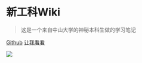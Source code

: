 # 新工科Wiki

> 这是一个来自中山大学的神秘本科生做的学习笔记



[Github](https://github.com/ThreebodyDarkforest/LearningWiki) [让我看看](/README.md)







![](http://image.tjzfile.xyz/images/2022/06/14/IMG_0005.jpg)

